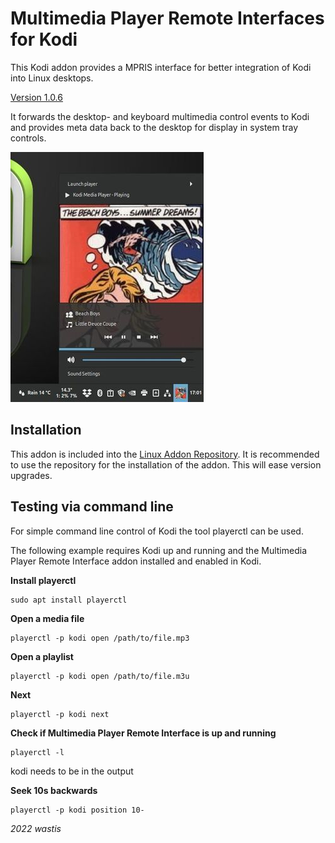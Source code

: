 # Multimedia Player Remote Interfaces for Kodi

This Kodi addon provides a MPRIS interface for better integration of Kodi into Linux desktops.

[Version 1.0.6](https://github.com/wastis/LinuxAddonRepo)

It forwards the desktop- and keyboard multimedia control events to Kodi and provides meta data back to the desktop for display in system tray controls.

![Cinnamon Sound Tray Icon](resources/media/kodi-cinnamon-applet-player-small.jpg)

## Installation

This addon is included into the [Linux Addon Repository](https://github.com/wastis/LinuxAddonRepo). It is recommended to use the repository for the installation of the addon. This will ease version upgrades. 

## Testing via command line

For simple command line control of Kodi the tool playerctl can be used. 

The following example requires Kodi up and running and the Multimedia Player Remote Interface addon installed and enabled in Kodi. 

**Install playerctl**

	sudo apt install playerctl	

**Open a media file**

	playerctl -p kodi open /path/to/file.mp3

**Open a playlist**

	playerctl -p kodi open /path/to/file.m3u

**Next**

	playerctl -p kodi next

**Check if Multimedia Player Remote Interface is up and running**

	playerctl -l

kodi needs to be in the output

**Seek 10s backwards**

	playerctl -p kodi position 10-

*2022 wastis*